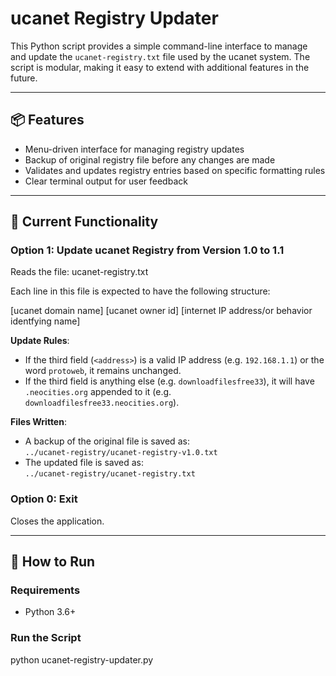 # ucanet Registry Updater

This Python script provides a simple command-line interface to manage and update the `ucanet-registry.txt` file used by the ucanet system. The script is modular, making it easy to extend with additional features in the future.

---

## 📦 Features

- Menu-driven interface for managing registry updates
- Backup of original registry file before any changes are made
- Validates and updates registry entries based on specific formatting rules
- Clear terminal output for user feedback

---

## 🔧 Current Functionality

### Option 1: Update ucanet Registry from Version 1.0 to 1.1

Reads the file:
ucanet-registry.txt

Each line in this file is expected to have the following structure:

[ucanet domain name] [ucanet owner id] [internet IP address/or behavior identfying name]

**Update Rules**:
- If the third field (`<address>`) is a valid IP address (e.g. `192.168.1.1`) or the word `protoweb`, it remains unchanged.
- If the third field is anything else (e.g. `downloadfilesfree33`), it will have `.neocities.org` appended to it (e.g. `downloadfilesfree33.neocities.org`).

**Files Written**:
- A backup of the original file is saved as:  
  `../ucanet-registry/ucanet-registry-v1.0.txt`
- The updated file is saved as:  
  `../ucanet-registry/ucanet-registry.txt`

### Option 0: Exit  
Closes the application.

---

## 🚀 How to Run

### Requirements
- Python 3.6+

### Run the Script
python ucanet-registry-updater.py

